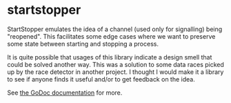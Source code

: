 # startstopper

StartStopper emulates the idea of a channel (used only for signalling) being
"reopened". This facilitates some edge cases where we want to preserve some state
between starting and stopping a process.

It is quite possible that usages of this library indicate a design smell that could
be solved another way. This was a solution to some data races picked up by the race
detector in another project. I thought I would make it a library to see if anyone
finds it useful and/or to get feedback on the idea.

See [the GoDoc documentation](https://godoc.org/github.com/samsalisbury/startstopper) for
more.
